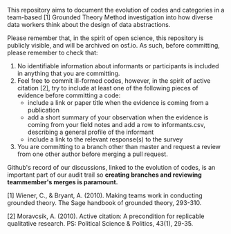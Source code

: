 This repository aims to document the evolution of codes and categories in a team-based [1] Grounded Theory
Method investigation into how diverse data workers think about the design of data abstractions.

Please remember that, in the spirit of open science, this repository is publicly visible, and will be
archived on osf.io. As such, before committing, please remember to check that:

1. No identifiable information about informants or participants is included in anything that you are
   committing.
2. Feel free to commit ill-formed codes, however, in the spirit of active citation [2], try to include at
   least one of the following pieces of evidence before committing a code:
   - include a link or paper title when the evidence is coming from a publication
   - add a short summary of your observation when the evidence is coming from your field notes and add
     a row to informants.csv, describing a general profile of the informant
   - include a link to the relevant response(s) to the survey
3. You are committing to a branch other than master and request a review from one other author before merging a pull request.

Github's record of our discussions, linked to the evolution of codes, is an important part of our audit trail
so **creating branches and reviewing teammember's merges is paramount.**

[1] Wiener, C., & Bryant, A. (2010). Making teams work in conducting grounded theory. The Sage handbook
    of grounded theory, 293-310.

[2] Moravcsik, A. (2010). Active citation: A precondition for replicable qualitative research. PS: Political
    Science & Politics, 43(1), 29-35.
